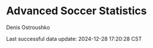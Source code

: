 # Advanced Soccer Statistics
Denis Ostroushko

<!-- gfm -->

Last successful data update: 2024-12-28 17:20:28 CST
